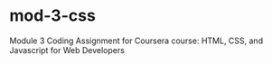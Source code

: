 # mod-3-css
Module 3 Coding Assignment for Coursera course: HTML, CSS, and Javascript for Web Developers
